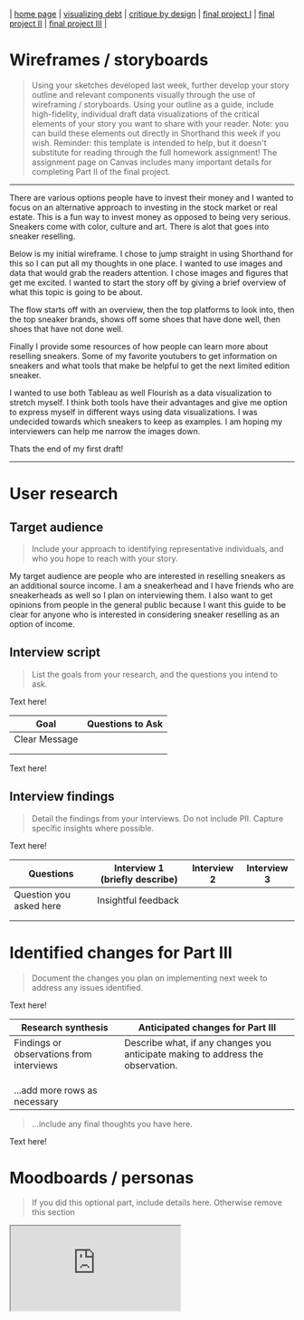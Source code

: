 | [home page](https://cmustudent.github.io/tswd-portfolio-templates/) | [visualizing debt](visualizing-government-debt) | [critique by design](critique-by-design) | [final project I](final-project-part-one) | [final project II](final-project-part-two) | [final project III](final-project-part-three) |

# Wireframes / storyboards
> Using your sketches developed last week, further develop your story outline and relevant components visually through the use of wireframing / storyboards. Using your outline as a guide, include high-fidelity, individual draft data visualizations of the critical elements of your story you want to share with your reader. Note: you can build these elements out directly in Shorthand this week if you wish.  Reminder: this template is intended to help, but it doesn't substitute for reading through the full homework assignment!  The assignment page on Canvas includes many important details for completing Part II of the final project. 

***
There are various options people have to invest their money and I wanted to focus on an alternative approach to investing in the stock market or real estate. This is a fun way to invest money as opposed to being very serious. Sneakers come with color, culture and art. There is alot that goes into sneaker reselling. 

Below is my initial wireframe. I chose to jump straight in using Shorthand for this so I can put all my thoughts in one place. I wanted to use images and data that would grab the readers attention. I chose images and figures that get me excited. I wanted to start the story off by giving a brief overview of what this topic is going to be about. 

The flow starts off with an overview, then the top platforms to look into, then the top sneaker brands, shows off some shoes that have done well, then shoes that have not done well. 

Finally I provide some resources of how people can learn more about reselling sneakers. Some of my favorite youtubers to get information on sneakers and what tools that make be helpful to get the next limited edition sneaker.

I wanted to use both Tableau as well Flourish as a data visualization to stretch myself. I think both tools have their advantages and give me option to express myself in different ways using data visualizations. I was undecided towards which sneakers to keep as examples. I am hoping my interviewers can help me narrow the images down.


<script src="https://carnegiemellon.shorthandstories.com/a-story-on-selling-sneakers/embed.js"></script>

Thats the end of my first draft!

***

# User research 

## Target audience
> Include your approach to identifying representative individuals, and who you hope to reach with your story. 

My target audience are people who are interested in reselling sneakers as an additional source income. I am a sneakerhead and I have friends who are sneakerheads as well so I plan on interviewing them. I also want to get opinions from people in the general public because I want this guide to be clear for anyone who is interested in considering sneaker reselling as an option of income.   


## Interview script
> List the goals from your research, and the questions you intend to ask. 

Text here!

| Goal | Questions to Ask |
|------|------------------|
|  Clear Message    |                  |
|      |                  |
|      |                  |


Text here!

## Interview findings
> Detail the findings from your interviews.  Do not include PII.  Capture specific insights where possible.

Text here!

| Questions               | Interview 1 (briefly describe) | Interview 2 | Interview 3 |
|-------------------------|--------------------------------|-------------|-------------|
| Question you asked here | Insightful feedback            |             |             |
|                         |                                |             |             |
|                         |                                |             |             |


# Identified changes for Part III
> Document the changes you plan on implementing next week to address any issues identified.  

Text here!

| Research synthesis                       | Anticipated changes for Part III                                                |
|------------------------------------------|---------------------------------------------------------------------------------|
| Findings or observations from interviews | Describe what, if any changes you anticipate making to address the observation. |
|                                          |                                                                                 |
|                                          |                                                                                 |
|                                          |                                                                                 |
| ...add more rows as necessary            |                                                                                 |

> ...include any final thoughts you have here. 

Text here!

# Moodboards / personas
> If you did this optional part, include details here.  Otherwise remove this section

<iframe src="https://dochub.com/mattobra151946810c/0YkWQ4BwYYEWMvNwpl7A8q/sneakerhead-steve-pdf?dt=ENuyS9PrUGbyMtFxHzXv"></iframe>
